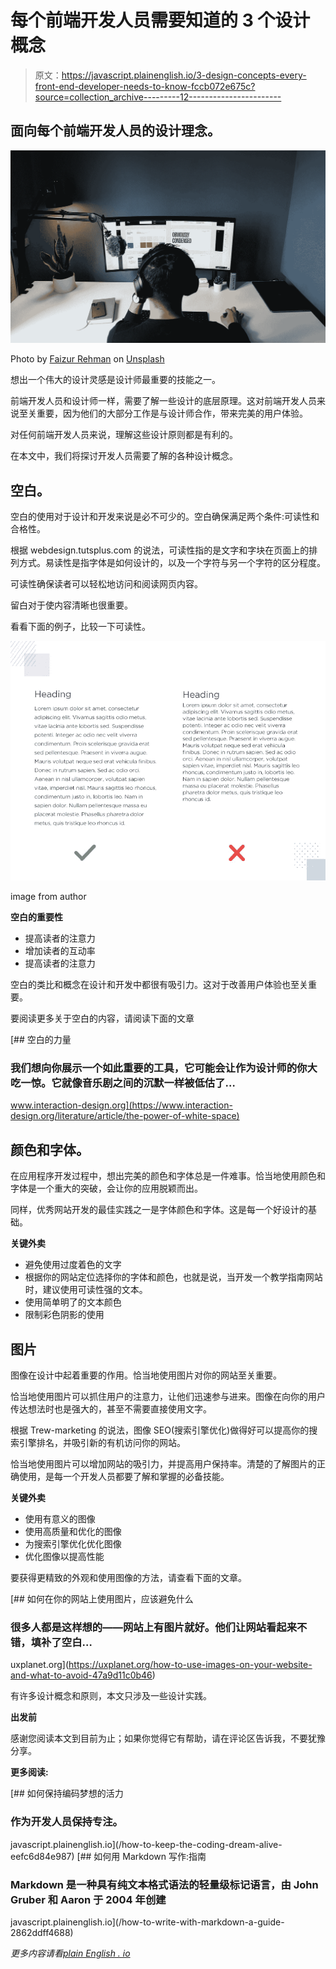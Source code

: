 # 每个前端开发人员需要知道的 3 个设计概念

> 原文：<https://javascript.plainenglish.io/3-design-concepts-every-front-end-developer-needs-to-know-fccb072e675c?source=collection_archive---------12----------------------->

## 面向每个前端开发人员的设计理念。

![](img/46cffd0add9360aaabd15bff5e65be1a.png)

Photo by [Faizur Rehman](https://unsplash.com/@fazurrehman?utm_source=medium&utm_medium=referral) on [Unsplash](https://unsplash.com?utm_source=medium&utm_medium=referral)

想出一个伟大的设计灵感是设计师最重要的技能之一。

前端开发人员和设计师一样，需要了解一些设计的底层原理。这对前端开发人员来说至关重要，因为他们的大部分工作是与设计师合作，带来完美的用户体验。

对任何前端开发人员来说，理解这些设计原则都是有利的。

在本文中，我们将探讨开发人员需要了解的各种设计概念。

## **空白。**

空白的使用对于设计和开发来说是必不可少的。空白确保满足两个条件:可读性和合格性。

根据 webdesign.tutsplus.com 的说法，可读性指的是文字和字块在页面上的排列方式。易读性是指字体是如何设计的，以及一个字符与另一个字符的区分程度。

可读性确保读者可以轻松地访问和阅读网页内容。

留白对于使内容清晰也很重要。

看看下面的例子，比较一下可读性。

![](img/3abad09dad494de4c3d86f697b10841d.png)

image from author

**空白的重要性**

*   提高读者的注意力
*   增加读者的互动率
*   提高读者的注意力

空白的类比和概念在设计和开发中都很有吸引力。这对于改善用户体验也至关重要。

要阅读更多关于空白的内容，请阅读下面的文章

[](https://www.interaction-design.org/literature/article/the-power-of-white-space) [## 空白的力量

### 我们想向你展示一个如此重要的工具，它可能会让作为设计师的你大吃一惊。它就像音乐剧之间的沉默一样被低估了…

www.interaction-design.org](https://www.interaction-design.org/literature/article/the-power-of-white-space) 

## **颜色和字体。**

在应用程序开发过程中，想出完美的颜色和字体总是一件难事。恰当地使用颜色和字体是一个重大的突破，会让你的应用脱颖而出。

同样，优秀网站开发的最佳实践之一是字体颜色和字体。这是每一个好设计的基础。

**关键外卖**

*   避免使用过度着色的文字
*   根据你的网站定位选择你的字体和颜色，也就是说，当开发一个教学指南网站时，建议使用可读性强的文本。
*   使用简单明了的文本颜色
*   限制彩色阴影的使用

## **图片**

图像在设计中起着重要的作用。恰当地使用图片对你的网站至关重要。

恰当地使用图片可以抓住用户的注意力，让他们迅速参与进来。图像在向你的用户传达想法时也是强大的，甚至不需要直接使用文字。

根据 Trew-marketing 的说法，图像 SEO(搜索引擎优化)做得好可以提高你的搜索引擎排名，并吸引新的有机访问你的网站。

恰当地使用图片可以增加网站的吸引力，并提高用户保持率。清楚的了解图片的正确使用，是每一个开发人员都要了解和掌握的必备技能。

**关键外卖**

*   使用有意义的图像
*   使用高质量和优化的图像
*   为搜索引擎优化优化图像
*   优化图像以提高性能

要获得更精致的外观和使用图像的方法，请查看下面的文章。

[](https://uxplanet.org/how-to-use-images-on-your-website-and-what-to-avoid-47a9d11c0b46) [## 如何在你的网站上使用图片，应该避免什么

### 很多人都是这样想的——网站上有图片就好。他们让网站看起来不错，填补了空白…

uxplanet.org](https://uxplanet.org/how-to-use-images-on-your-website-and-what-to-avoid-47a9d11c0b46) 

有许多设计概念和原则，本文只涉及一些设计实践。

**出发前**

感谢您阅读本文到目前为止；如果你觉得它有帮助，请在评论区告诉我，不要犹豫分享。

**更多阅读:**

[](/how-to-keep-the-coding-dream-alive-eefc6d84e987) [## 如何保持编码梦想的活力

### 作为开发人员保持专注。

javascript.plainenglish.io](/how-to-keep-the-coding-dream-alive-eefc6d84e987) [](/how-to-write-with-markdown-a-guide-2862ddff4688) [## 如何用 Markdown 写作:指南

### Markdown 是一种具有纯文本格式语法的轻量级标记语言，由 John Gruber 和 Aaron 于 2004 年创建

javascript.plainenglish.io](/how-to-write-with-markdown-a-guide-2862ddff4688) 

*更多内容请看*[*plain English . io*](http://plainenglish.io/)